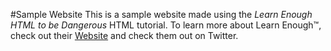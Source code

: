#Sample Website
This is a sample website made using the *Learn Enough HTML to be Dangerous* HTML tutorial. To learn more about Learn Enough™, check out their [Website](https://learnenough.com) and check them out on Twitter.